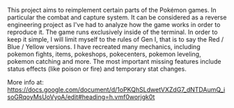 This project aims to reimplement certain parts of the Pokémon games. In particular the combat and capture system. 
It can be considered as a reverse engineering project as I've had to analyze how the game works in order to reproduce it.
The game runs exclusively inside of the terminal.
In order to keep it simple, I will limit myself to the rules of Gen I, that is to say the Red / Blue / Yellow versions.
I have recreated many mechanics, including pokemon fights, items, pokeshops, pokecenters, pokemon leveling, pokemon catching and more.
The most important missing features include status effects (like poison or fire) and temporary stat changes.

More info at: https://docs.google.com/document/d/1oPKQhSLdwetVXZdG7_dNTDAumQ_isoGRqoyMsUoVyoA/edit#heading=h.vmf0worjgk0t
